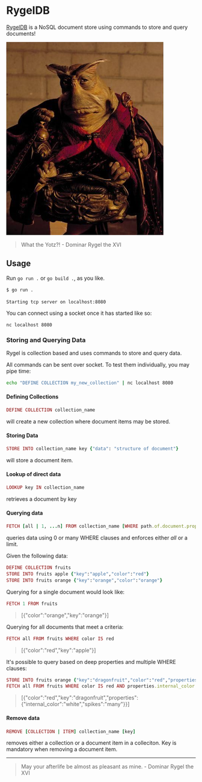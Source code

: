 # RygelDB
[RygelDB](https://github.com/APiercey/RygelDB) is a NoSQL document store using commands to store and query documents!

<img src="https://raw.githubusercontent.com/APiercey/RygelDB/main/sparky.png">

> What the Yotz?! - Dominar Rygel the XVI

## Usage
Run `go run .` or `go build .`, as you like.

```
$ go run .

Starting tcp server on localhost:8080
```

You can connect using a socket once it has started like so:
```
nc localhost 8080
```

### Storing and Querying Data
Rygel is collection based and uses commands to store and query data.

All commands can be sent over socket. To test them individually, you may pipe time:
```bash
echo "DEFINE COLLECTION my_new_collection" | nc localhost 8080
```

#### Defining Collections
```ruby
DEFINE COLLECTION collection_name
```
will create a new collection where document items may be stored.

#### Storing Data
```ruby
STORE INTO collection_name key {"data": "structure of document"}
```
will store a document item.

#### Lookup of direct data
```ruby
LOOKUP key IN collection_name
```
retrieves a document by key

#### Querying data
```ruby
FETCH [all | 1, ...n] FROM collection_name [WHERE path.of.document.properties IS value AND ...n]
```
queries data using 0 or many WHERE clauses and enforces either _all_ or a limit.

Given the following data:
```ruby
DEFINE COLLECTION fruits
STORE INTO fruits apple {"key":"apple","color":"red"}
STORE INTO fruits orange {"key":"orange","color":"orange"}
```

Querying for a single document would look like:
```ruby
FETCH 1 FROM fruits
```
> [{"color":"orange","key":"orange"}]

Querying for all documents that meet a criteria:
```ruby
FETCH all FROM fruits WHERE color IS red
```
> [{"color":"red","key":"apple"}]

It's possible to query based on deep properties and multiple WHERE clauses:
```ruby
STORE INTO fruits orange {"key":"dragonfruit","color":"red","properties":{"spikes":"many","internal_color":"white"}}
FETCH all FROM fruits WHERE color IS red AND properties.internal_color IS white
```
> [{"color":"red","key":"dragonfruit","properties":{"internal_color":"white","spikes":"many"}}]

#### Remove data
```ruby
REMOVE [COLLECTION | ITEM] collection_name [key]
```
removes either a collection or a document item in a colleciton. Key is mandatory when removing a document item.

---

> May your afterlife be almost as pleasant as mine. - Dominar Rygel the XVI
